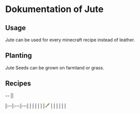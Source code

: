 # Dokumentation of Jute

## Usage

Jute can be used for every minecraft recipe instead of leather.

## Planting

Jute Seeds can be grown on farmland or grass. 

## Recipes 

--
||

|:--|:--:|--:|
|   |    |   |
|   |![Jute Stalk](./../src/main/resources/assets/veganlife/textures/items/jutestalk.png?raw=true)  |   |
|   |    |   |